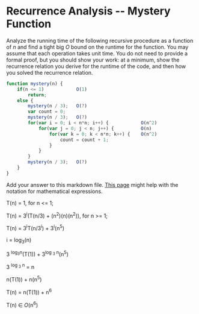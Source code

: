 # Recurrence Analysis -- Mystery Function

Analyze the running time of the following recursive procedure as a function of
$n$ and find a tight big $O$ bound on the runtime for the function. You may
assume that each operation takes unit time. You do not need to provide a formal
proof, but you should show your work: at a minimum, show the recurrence relation
you derive for the runtime of the code, and then how you solved the recurrence
relation.

```javascript
function mystery(n) {
    if(n <= 1)            O(1)
        return;
    else {
        mystery(n / 3);   O(?)
        var count = 0;
        mystery(n / 3);   O(?)
        for(var i = 0; i < n*n; i++) {            O(n^2)
            for(var j = 0; j < n; j++) {          O(n)
                for(var k = 0; k < n*n; k++) {    O(n^2)
                    count = count + 1;
                }
            }
        }
        mystery(n / 3);   O(?)
    }
}
```

Add your answer to this markdown file. [This
page](https://docs.github.com/en/get-started/writing-on-github/working-with-advanced-formatting/writing-mathematical-expressions)
might help with the notation for mathematical expressions.



T(n) = 1, for n <= 1;

T(n) = 3<sup>i</sup>(T(n/3) + (n<sup>2</sup>)(n)(n<sup>2</sup>)), for n >= 1;

T(n) = 3<sup>i</sup>T(n/3<sup>i</sup>) + 3<sup>i</sup>(n<sup>5</sup>)

i = log<sub>3</sub>(n)

3 <sup>log<sub>3</sub>n</sup>(T(1)) + 3<sup>log <sub>3</sub> n</sup>(n<sup>5</sup>)

3 <sup>log <sub>3</sub> n</sup> = n

n(T(1)) + n(n<sup>5</sup>)

T(n) = n(T(1)) + n<sup>6</sup>

T(n) ∈ $O$(n<sup>6</sup>)
